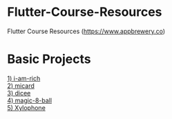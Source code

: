 # Flutter-Course-Resources
Flutter Course Resources (https://www.appbrewery.co) 

# Basic Projects

[1) i-am-rich](https://github.com/jyshine/Flutter_i-am-rich)
<br>
[2) micard](https://github.com/jyshine/Flutter_micard)
<br>
[3) dicee](https://github.com/jyshine/Flutter_dicee)
<br>
[4) magic-8-ball](https://github.com/jyshine/Flutter_05_magic-8-ball)
<br>
[5) Xylophone](https://github.com/jyshine/Flutter_Xylophone)

